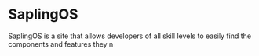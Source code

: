 # SaplingOS
SaplingOS is a site that allows developers of all skill levels to easily find the components and features they n
